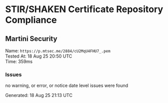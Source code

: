 # STIR/SHAKEN Certificate Repository Compliance

## Martini Security

Name: `https://p.mtsec.me/2884/cU2MqU4FHU7_.pem`\
Tested At: 18 Aug 25 20:50 UTC\
Time: 359ms

### Issues

no warning, or error, or notice date level issues were found

Generated: 18 Aug 25 21:13 UTC